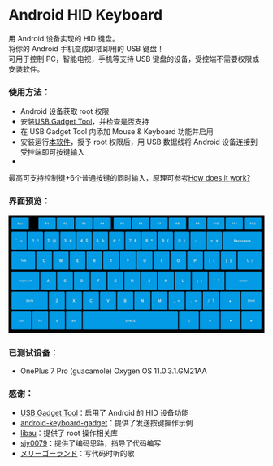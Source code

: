 # Android HID Keyboard

用 Android 设备实现的 HID 键盘。  
将你的 Android 手机变成即插即用的 USB 键盘！  
可用于控制 PC，智能电视，手机等支持 USB 键盘的设备，受控端不需要权限或安装软件。

### 使用方法：

* Android 设备获取 root 权限
* 安装[USB Gadget Tool](https://github.com/tejado/android-usb-gadget)，并检查是否支持
* 在 USB Gadget Tool 内添加 Mouse & Keyboard 功能并启用
* 安装运行[本软件](https://github.com/Sucareto/Android_HID_Keyboard/releases/latest)，授予 root 权限后，用 USB 数据线将
  Android 设备连接到受控端即可按键输入
*

最高可支持控制键+6个普通按键的同时输入，原理可参考[How does it work?](https://github.com/tejado/android-usb-gadget#how-does-it-work)

### 界面预览：

![Screenshot](Screenshots/Screenshot_1.1.jpg)

### 已测试设备：

* OnePlus 7 Pro (guacamole) Oxygen OS 11.0.3.1.GM21AA

### 感谢：

* [USB Gadget Tool](https://github.com/tejado/android-usb-gadget)：启用了 Android 的 HID 设备功能
* [android-keyboard-gadget](https://github.com/pelya/android-keyboard-gadget)：提供了发送按键操作示例
* [libsu](https://github.com/topjohnwu/libsu)：提供了 root 操作相关库
* [sjy0079](https://github.com/sjy0079)：提供了编码思路，指导了代码编写
* [メリーゴーランド](https://twitter.com/adashima_staff/status/1321866890294210560)：写代码时听的歌

